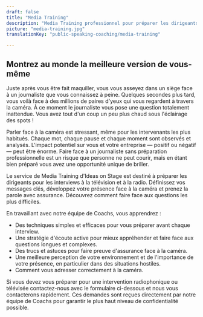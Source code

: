 ```yaml
---
draft: false
title: "Media Training"
description: "Media Training professionnel pour préparer les dirigeants à faire face à la caméra."
picture: "media-training.jpg"
translationKey: "public-speaking-coaching/media-training"

---
```


## Montrez au monde la meilleure version de vous-même

Juste après vous être fait maquiller, vous vous asseyez dans un siège face à un journaliste que vous connaissez à peine. Quelques secondes plus tard, vous voilà face à des millions de paires d'yeux qui vous regardent à travers la caméra. À ce moment le journaliste vous pose une question totalement inattendue. Vous avez tout d'un coup un peu plus chaud sous l'éclairage des spots !

Parler face à la caméra est stressant, même pour les intervenants les plus habitués. Chaque mot, chaque pause et chaque moment sont observés et analysés. L'impact potentiel sur vous et votre entreprise — positif ou négatif — peut être énorme. Faire face à un journaliste sans préparation professionnelle est un risque que personne ne peut courir, mais en étant bien préparé vous avez une opportunité unique de briller. 

Le service de Media Training d'Ideas on Stage est destiné à préparer les dirigeants pour les interviews à la télévision et à la radio. Définissez vos messages clés, développez votre présence face à la caméra et prenez la parole avec assurance. Découvrez comment faire face aux questions les plus difficiles.

En travaillant avec notre équipe de Coachs, vous apprendrez :

* Des techniques simples et efficaces pour vous préparer avant chaque interview.
* Une stratégie d'écoute active pour mieux appréhender et faire face aux questions longues et complexes.
* Des trucs et astuces pour faire preuve d'assurance face à la caméra.
* Une meilleure perception de votre environnement et de l'importance de votre présence, en particulier dans des situations hostiles.
* Comment vous adresser correctement à la caméra.

Si vous devez vous préparer pour une intervention radiophonique ou télévisée contactez-nous avec le formulaire ci-dessous et nous vous contacterons rapidement. Ces demandes sont reçues directement par notre équipe de Coachs pour garantir le plus haut niveau de confidentialité possible.

